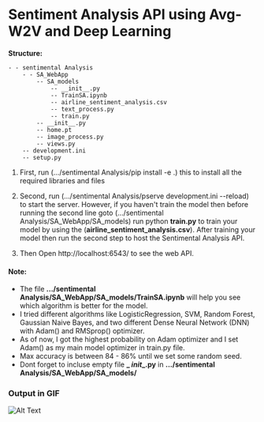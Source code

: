 # Sentiment Analysis API using Avg-W2V and Deep Learning

**Structure:**

	- - sentimental Analysis
		- - SA_WebApp
			-- SA_models
				-- __init__.py
				-- TrainSA.ipynb
				-- airline_sentiment_analysis.csv
				-- text_process.py
				-- train.py
			-- __init__.py
			-- home.pt
			-- image_process.py
			-- views.py
		-- development.ini
		-- setup.py

1. First, run (.../sentimental Analysis/pip install -e .) this to install all the required libraries and files

2. Second, run (.../sentimental Analysis/pserve development.ini --reload) to start the server. However, if you haven't train the model then before running the second line goto (.../sentimental Analysis/SA_WebApp/SA_models) run python **train.py** to train your model by using the (**airline_sentiment_analysis.csv**). After training your model then run the second step to host the Sentimental Analysis API.

3. Then Open http://localhost:6543/ to see the web API.


#### Note:
* The file **.../sentimental Analysis/SA_WebApp/SA_models/TrainSA.ipynb**  will help you see which algorithm is better for the model.
* I tried different algorithms like LogisticRegression, SVM, Random Forest, Gaussian Naive Bayes, and two different Dense Neural Network (DNN) with Adam() and RMSprop() optimizer.
* As of now, I got the highest probability on Adam optimizer and I set Adam() as my main model optimizer in  train.py file.
* Max accuracy is between 84 - 86% until we set some random seed.
* Dont forget to incluse empty file **_ _init__.py** in **.../sentimental Analysis/SA_WebApp/SA_models/**

### Output in GIF

![Alt Text](https://imgur.com/a/9b7L5o5)
